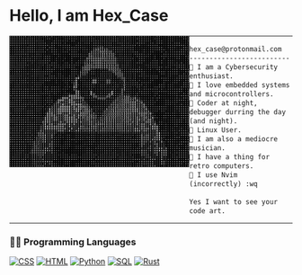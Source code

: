 
 # Hello, I am Hex_Case
 
 <img align="left" src="https://github.com/hexcase/hexcase/blob/main/images/HappyHacker.jpg" alt="Just a Happy Hex_Case" width="320" />
<hr>

```
hex_case@protonmail.com
-------------------------
💠 I am a Cybersecurity enthusiast.
💠 I love embedded systems and microcontrollers.
💠 Coder at night, debugger durring the day (and night).
💠 Linux User.
💠 I am also a mediocre musician.
💠 I have a thing for retro computers.
💠 I use Nvim (incorrectly) :wq

Yes I want to see your code art.
```
<hr>
 
 ### 👨‍💻 Programming Languages

<p>
    <a href="#"><img alt="CSS" src="https://img.shields.io/badge/CSS%20-%231572B6.svg?logo=css3&logoColor=white"></a>
    <a href="#"><img alt="HTML" src="https://img.shields.io/badge/HTML%20-%23E34F26.svg?logo=html5&logoColor=white"></a>
    <a href="#"><img alt="Python" src="https://img.shields.io/badge/Python%20-%2314354C.svg?logo=python&logoColor=white"></a>
    <a href="#"><img alt="SQL" src="https://img.shields.io/badge/SQL%20-%23025E8C.svg?logo=amazon-dynamodb&logoColor=white"></a>
    <a href="#"><img alt="Rust" src="https://img.shields.io/badge/rust-%23000000.svg?style=for-the-badge&logo=rust&logoColor=white"></a>
 
 
